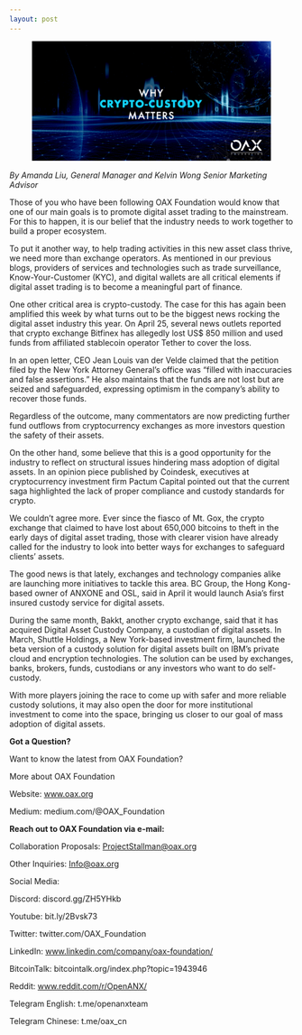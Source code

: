 ```yaml
---
layout: post
---
```


<figure>
	<img src="images/why-crypto-custody-matters-banner.png">
</figure>

_By Amanda Liu, General Manager and Kelvin Wong Senior Marketing Advisor_  

Those of you who have been following OAX Foundation would know that one of our main goals is to promote digital asset trading to the mainstream. For this to happen, it is our belief that the industry needs to work together to build a proper ecosystem.

To put it another way, to help trading activities in this new asset class thrive, we need more than exchange operators. As mentioned in our previous blogs, providers of services and technologies such as trade surveillance, Know-Your-Customer (KYC), and digital wallets are all critical elements if digital asset trading is to become a meaningful part of finance.

One other critical area is crypto-custody. The case for this has again been amplified this week by what turns out to be the biggest news rocking the digital asset industry this year. On April 25, several news outlets reported that crypto exchange Bitfinex has allegedly lost US$ 850 million and used funds from affiliated stablecoin operator Tether to cover the loss.

In an open letter, CEO Jean Louis van der Velde claimed that the petition filed by the New York Attorney General’s office was “filled with inaccuracies and false assertions.” He also maintains that the funds are not lost but are seized and safeguarded, expressing optimism in the company’s ability to recover those funds.

Regardless of the outcome, many commentators are now predicting further fund outflows from cryptocurrency exchanges as more investors question the safety of their assets.

On the other hand, some believe that this is a good opportunity for the industry to reflect on structural issues hindering mass adoption of digital assets. In an opinion piece published by Coindesk, executives at cryptocurrency investment firm Pactum Capital pointed out that the current saga highlighted the lack of proper compliance and custody standards for crypto.

We couldn’t agree more. Ever since the fiasco of Mt. Gox, the crypto exchange that claimed to have lost about 650,000 bitcoins to theft in the early days of digital asset trading, those with clearer vision have already called for the industry to look into better ways for exchanges to safeguard clients’ assets.

The good news is that lately, exchanges and technology companies alike are launching more initiatives to tackle this area. BC Group, the Hong Kong-based owner of ANXONE and OSL, said in April it would launch Asia’s first insured custody service for digital assets.

During the same month, Bakkt, another crypto exchange, said that it has acquired Digital Asset Custody Company, a custodian of digital assets. In March, Shuttle Holdings, a New York-based investment firm, launched the beta version of a custody solution for digital assets built on IBM’s private cloud and encryption technologies. The solution can be used by exchanges, banks, brokers, funds, custodians or any investors who want to do self-custody.

With more players joining the race to come up with safer and more reliable custody solutions, it may also open the door for more institutional investment to come into the space, bringing us closer to our goal of mass adoption of digital assets.
  

**Got a Question?**

Want to know the latest from OAX Foundation?

More about OAX Foundation

Website: www.oax.org

Medium: medium.com/@OAX_Foundation  
  

**Reach out to OAX Foundation via e-mail:**

Collaboration Proposals: ProjectStallman@oax.org

Other Inquiries: Info@oax.org

Social Media:

Discord: discord.gg/ZH5YHkb

Youtube: bit.ly/2Bvsk73

Twitter: twitter.com/OAX_Foundation

LinkedIn: www.linkedin.com/company/oax-foundation/

BitcoinTalk: bitcointalk.org/index.php?topic=1943946

Reddit: www.reddit.com/r/OpenANX/

Telegram English: t.me/openanxteam

Telegram Chinese: t.me/oax_cn
